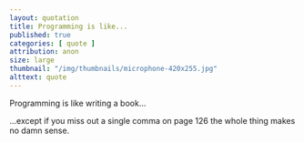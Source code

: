 ```yaml
---
layout: quotation
title: Programming is like...
published: true
categories: [ quote ]
attribution: anon
size: large
thumbnail: "/img/thumbnails/microphone-420x255.jpg"
alttext: quote
---
```


Programming is like writing a book...

...except if you miss out a single comma on page 126 the whole thing makes no damn sense.
